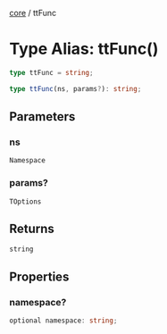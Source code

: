 [core](../index.md) / ttFunc

# Type Alias: ttFunc()

```ts
type ttFunc = string;
```

```ts
type ttFunc(ns, params?): string;
```

## Parameters

### ns

`Namespace`

### params?

`TOptions`

## Returns

`string`

## Properties

### namespace?

```ts
optional namespace: string;
```
